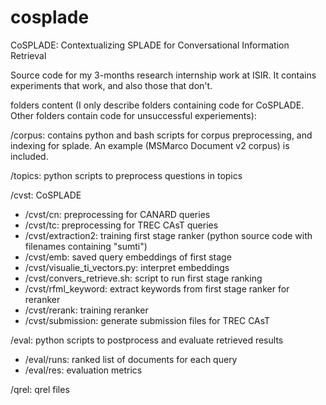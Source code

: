 # cosplade
CoSPLADE: Contextualizing SPLADE for Conversational Information Retrieval

Source code for my 3-months research internship work at ISIR.
It contains experiments that work, and also those that don't.



folders content (I only describe folders containing code for CoSPLADE. Other folders contain code for unsuccessful experiements):

/corpus: contains python and bash scripts for corpus preprocessing, and indexing for splade. An example (MSMarco Document v2 corpus) is included.

/topics: python scripts to preprocess questions in topics

/cvst: CoSPLADE
- /cvst/cn: preprocessing for CANARD queries
- /cvst/tc: preprocessing for TREC CAsT queries
- /cvst/extraction2: training first stage ranker (python source code with filenames containing "sumti")
- /cvst/emb: saved query embeddings of first stage
- /cvst/visualie_ti_vectors.py: interpret embeddings
- /cvst/convers_retrieve.sh: script to run first stage ranking
- /cvst/rfml_keyword: extract keywords from first stage ranker for reranker
- /cvst/rerank: training reranker
- /cvst/submission: generate submission files for TREC CAsT

/eval: python scripts to postprocess and evaluate retrieved results
- /eval/runs: ranked list of documents for each query
- /eval/res: evaluation metrics

/qrel: qrel files


